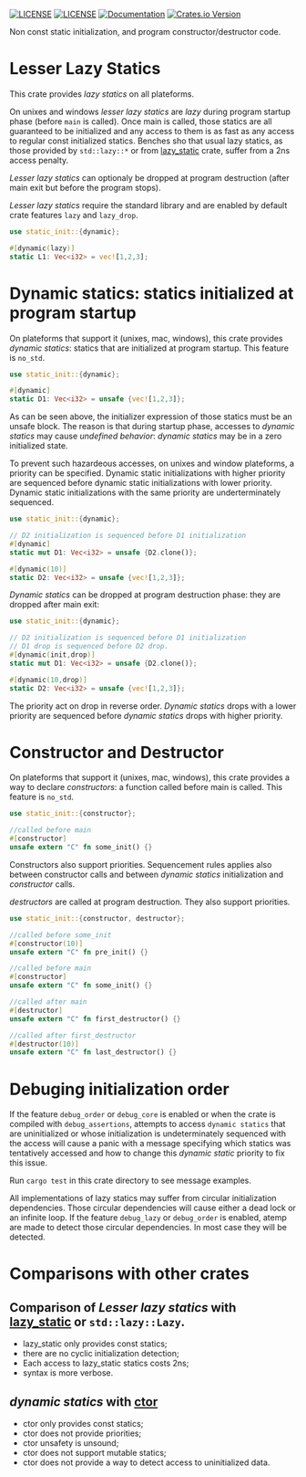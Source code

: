 [![LICENSE](https://img.shields.io/badge/license-MIT-blue.svg)](LICENSE-MIT)
[![LICENSE](https://img.shields.io/badge/license-apache-blue.svg)](LICENSE-APACHE)
[![Documentation](https://docs.rs/static_init/badge.svg)](https://docs.rs/static_init)
[![Crates.io Version](https://img.shields.io/crates/v/static_init.svg)](https://crates.io/crates/static_init)

Non const static initialization, and program constructor/destructor code.

# Lesser Lazy Statics

This crate provides *lazy statics* on all plateforms.

On unixes and windows *lesser lazy statics* are *lazy* during program startup phase
(before `main` is called). Once main is called, those statics are all guaranteed to be
initialized and any access to them is as fast as any access to regular const initialized
statics. Benches sho that usual lazy statics, as those provided by `std::lazy::*` or from
[lazy_static][1] crate, suffer from a 2ns access penalty.

*Lesser lazy statics* can optionaly be dropped at program destruction
(after main exit but before the program stops). 

*Lesser lazy statics* require the standard library and are enabled by default
crate features `lazy` and `lazy_drop`.

```rust
use static_init::{dynamic};

#[dynamic(lazy)]
static L1: Vec<i32> = vec![1,2,3];
```

# Dynamic statics: statics initialized at program startup

On plateforms that support it (unixes, mac, windows), this crate provides *dynamic statics*: statics that are
initialized at program startup. This feature is `no_std`.

```rust
use static_init::{dynamic};

#[dynamic]
static D1: Vec<i32> = unsafe {vec![1,2,3]};
```
As can be seen above, the initializer expression of those statics must be an unsafe
block. The reason is that during startup phase, accesses to *dynamic statics* may cause
*undefined behavior*: *dynamic statics* may be in a zero initialized state.

To prevent such hazardeous accesses, on unixes and window plateforms, a priority can be
specified. Dynamic static initializations with higher priority are sequenced before dynamic
static initializations with lower priority. Dynamic static initializations with the same
priority are underterminately sequenced.

```rust
use static_init::{dynamic};

// D2 initialization is sequenced before D1 initialization
#[dynamic]
static mut D1: Vec<i32> = unsafe {D2.clone()};

#[dynamic(10)]
static D2: Vec<i32> = unsafe {vec![1,2,3]};
```

*Dynamic statics* can be dropped at program destruction phase: they are dropped after main
exit:

```rust
use static_init::{dynamic};

// D2 initialization is sequenced before D1 initialization
// D1 drop is sequenced before D2 drop.
#[dynamic(init,drop)]
static mut D1: Vec<i32> = unsafe {D2.clone()};

#[dynamic(10,drop)]
static D2: Vec<i32> = unsafe {vec![1,2,3]};
```
The priority act on drop in reverse order. *Dynamic statics* drops with a lower priority are
sequenced before *dynamic statics* drops with higher priority.

# Constructor and Destructor 

On plateforms that support it (unixes, mac, windows), this crate provides a way to declare
*constructors*: a function called before main is called. This feature is `no_std`.

```rust
use static_init::{constructor};

//called before main
#[constructor]
unsafe extern "C" fn some_init() {}
```

Constructors also support priorities. Sequencement rules applies also between constructor calls and
between *dynamic statics* initialization and *constructor* calls.

*destructors* are called at program destruction. They also support priorities.

```rust
use static_init::{constructor, destructor};

//called before some_init
#[constructor(10)]
unsafe extern "C" fn pre_init() {}

//called before main
#[constructor]
unsafe extern "C" fn some_init() {}

//called after main
#[destructor]
unsafe extern "C" fn first_destructor() {}

//called after first_destructor
#[destructor(10)]
unsafe extern "C" fn last_destructor() {}
```

# Debuging initialization order

If the feature `debug_order` or `debug_core` is enabled or when the crate is compiled with `debug_assertions`, 
attempts to access `dynamic statics` that are uninitialized or whose initialization is
undeterminately sequenced with the access will cause a panic with a message specifying which
statics was tentatively accessed and how to change this *dynamic static* priority to fix this
issue.

Run `cargo test` in this crate directory to see message examples.

All implementations of lazy statics may suffer from circular initialization dependencies. Those
circular dependencies will cause either a dead lock or an infinite loop. If the feature `debug_lazy` or `debug_order` is 
enabled, atemp are made to detect those circular dependencies. In most case they will be detected.

# Comparisons with other crates

## Comparison of *Lesser lazy statics* with [lazy_static][1] or `std::lazy::Lazy`.
 - lazy_static only provides const statics;
 - there are no cyclic initialization detection;
 - Each access to lazy_static statics costs 2ns;
 - syntax is more verbose.

## *dynamic statics* with [ctor][2]
 - ctor only provides const statics;
 - ctor does not provide priorities;
 - ctor unsafety is unsound;
 - ctor does not support mutable statics;
 - ctor does not provide a way to detect access to uninitialized data.

[1]: https://crates.io/crates/lazy_static
[2]: https://crates.io/crates/ctor

